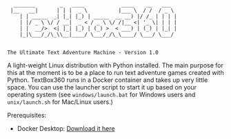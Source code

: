 ```
  _______        _   ____            ____    __   ___  
 |__   __|      | | |  _ \          |___ \  / /  / _ \ 
    | | _____  _| |_| |_) | _____  __ __) |/ /_ | | | |
    | |/ _ \ \/ / __|  _ < / _ \ \/ /|__ <| '_ \| | | |
    | |  __/>  <| |_| |_) | (_) >  < ___) | (_) | |_| |
    |_|\___/_/\_\\__|____/ \___/_/\_\____/ \___/ \___/ 
                                                       
                                                       
The Ultimate Text Adventure Machine - Version 1.0
```

A light-weight Linux distribution with Python installed. The main purpose for this at the moment is to be a place to run text adventure games created with Python. TextBox360 runs in a Docker container and takes up very little space. You can use the launcher script to start it up based on your operating system (see `windows/launch.bat` for Windows users and `unix/launch.sh` for Mac/Linux users.)

Prerequisites:
- Docker Desktop: [Download it here](https://docs.docker.com/get-docker/)